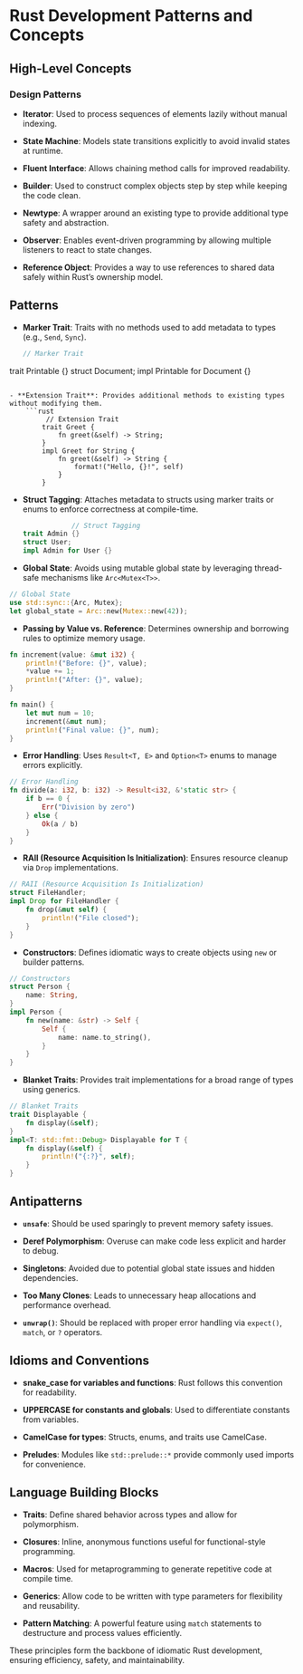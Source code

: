 # Rust Development Patterns and Concepts

## High-Level Concepts

### Design Patterns

- **Iterator**: Used to process sequences of elements lazily without manual indexing.
    
- **State Machine**: Models state transitions explicitly to avoid invalid states at runtime.
    
- **Fluent Interface**: Allows chaining method calls for improved readability.
    
- **Builder**: Used to construct complex objects step by step while keeping the code clean.
    
- **Newtype**: A wrapper around an existing type to provide additional type safety and abstraction.
    
- **Observer**: Enables event-driven programming by allowing multiple listeners to react to state changes.
    
- **Reference Object**: Provides a way to use references to shared data safely within Rust’s ownership model.
    

## Patterns

- **Marker Trait**: Traits with no methods used to add metadata to types (e.g., `Send`, `Sync`).
	```rust
	// Marker Trait
trait Printable {}
struct Document;
impl Printable for Document {}
```
    
- **Extension Trait**: Provides additional methods to existing types without modifying them.
	```rust
		 // Extension Trait
		trait Greet {
		    fn greet(&self) -> String;
		}
		impl Greet for String {
		    fn greet(&self) -> String {
		        format!("Hello, {}!", self)
		    }
		}
```
    
- **Struct Tagging**: Attaches metadata to structs using marker traits or enums to enforce correctness at compile-time.
	```rust
				// Struct Tagging
	trait Admin {}
	struct User;
	impl Admin for User {}
	```
    
- **Global State**: Avoids using mutable global state by leveraging thread-safe mechanisms like `Arc<Mutex<T>>`.
		
```rust
// Global State
use std::sync::{Arc, Mutex};
let global_state = Arc::new(Mutex::new(42));
```
    
- **Passing by Value vs. Reference**: Determines ownership and borrowing rules to optimize memory usage.
```rust
fn increment(value: &mut i32) {
    println!("Before: {}", value);
    *value += 1;
    println!("After: {}", value);
}

fn main() {
    let mut num = 10;
    increment(&mut num);
    println!("Final value: {}", num);
}
```

    
- **Error Handling**: Uses `Result<T, E>` and `Option<T>` enums to manage errors explicitly.
		
```rust
// Error Handling
fn divide(a: i32, b: i32) -> Result<i32, &'static str> {
    if b == 0 {
        Err("Division by zero")
    } else {
        Ok(a / b)
    }
}
```
- **RAII (Resource Acquisition Is Initialization)**: Ensures resource cleanup via `Drop` implementations.
```rust
// RAII (Resource Acquisition Is Initialization)
struct FileHandler;
impl Drop for FileHandler {
    fn drop(&mut self) {
        println!("File closed");
    }
}
```
    
- **Constructors**: Defines idiomatic ways to create objects using `new` or builder patterns.
```rust
// Constructors
struct Person {
    name: String,
}
impl Person {
    fn new(name: &str) -> Self {
        Self {
            name: name.to_string(),
        }
    }
}
```
    
- **Blanket Traits**: Provides trait implementations for a broad range of types using generics.
```rust
// Blanket Traits
trait Displayable {
    fn display(&self);
}
impl<T: std::fmt::Debug> Displayable for T {
    fn display(&self) {
        println!("{:?}", self);
    }
}
```
## Antipatterns

- **`unsafe`**: Should be used sparingly to prevent memory safety issues.
    
- **Deref Polymorphism**: Overuse can make code less explicit and harder to debug.
    
- **Singletons**: Avoided due to potential global state issues and hidden dependencies.
    
- **Too Many Clones**: Leads to unnecessary heap allocations and performance overhead.
    
- **`unwrap()`**: Should be replaced with proper error handling via `expect()`, `match`, or `?` operators.
    

## Idioms and Conventions

- **snake_case for variables and functions**: Rust follows this convention for readability.
    
- **UPPERCASE for constants and globals**: Used to differentiate constants from variables.
    
- **CamelCase for types**: Structs, enums, and traits use CamelCase.
    
- **Preludes**: Modules like `std::prelude::*` provide commonly used imports for convenience.
    

## Language Building Blocks

- **Traits**: Define shared behavior across types and allow for polymorphism.
    
- **Closures**: Inline, anonymous functions useful for functional-style programming.
    
- **Macros**: Used for metaprogramming to generate repetitive code at compile time.
    
- **Generics**: Allow code to be written with type parameters for flexibility and reusability.
    
- **Pattern Matching**: A powerful feature using `match` statements to destructure and process values efficiently.
    

These principles form the backbone of idiomatic Rust development, ensuring efficiency, safety, and maintainability.